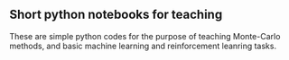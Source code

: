 ## Short python notebooks for teaching

These are simple python codes for the purpose of teaching Monte-Carlo methods, and basic machine learning and reinforcement leanring tasks.

